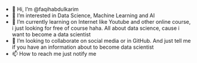 - 👋 Hi, I’m @faqihabdulkarim
- 👀 I’m interested in Data Science, Machine Learning and AI
- 🌱 I’m currently learning on Internet like Youtube and other online course, i just looking for free of course haha. All about data science, cause i want to become a data scientist
- 💞️ I’m looking to collaborate on social media or in GitHub. And just tell me if you have an information about to become data scientist
- 📫 How to reach me just notify me

<!---
faqihabdulkarim/faqihabdulkarim is a ✨ special ✨ repository because its `README.md` (this file) appears on your GitHub profile.
You can click the Preview link to take a look at your changes.
--->
